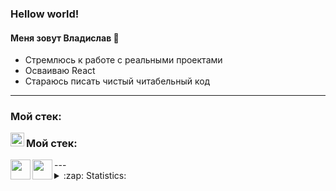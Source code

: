 ### Hellow world!
#### Меня зовут Владислав 👋 
- Стремлюсь к работе с реальными проектами
- Осваиваю React
- Стараюсь писать чистый читабельный код
---
### Мой стек:
[<img align="left" alt="VladKalachev | VK" width="22px" src="https://simpleicons.org/icons/vk.svg" />][vk]
### Мой стек:
<img align="left" height="32" width="32" src="https://simpleicons.org/icons/visualstudiocode.svg" />
<img align="left" height="32" width="32" src="https://simpleicons.org/icons/javascript.svg" />
---


<details>
  <summary>:zap: Statistics:</summary>
    <br />
    <img align="left" alt="codeSTACKr's GitHub Stats" src="https://github-readme-stats.vercel.app/api?username=Vlad-maker&show_icons=true" />
</details>

[vk]: https://vk.com/vladmaker
